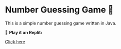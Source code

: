 # Number Guessing Game 🎯

This is a simple number guessing game written in Java.

🔗 **Play it on Replit:** 

[Click here](https://replit.com/@BhattMegha/Guess-the-Number#src/main/java/Main.java)


